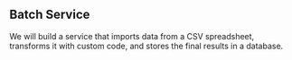 ## Batch Service

We will build a service that imports data from a 
CSV spreadsheet, transforms it with custom code, 
and stores the final results in a database.